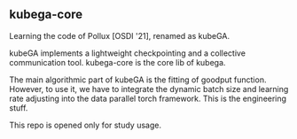 ## kubega-core

Learning the code of Pollux [OSDI '21], renamed as kubeGA.

kubeGA implements a lightweight checkpointing and a collective communication tool. 
kubega-core is the core lib of kubega.

The main algorithmic part of kubeGA is the fitting of goodput function. However, to use 
it, we have to integrate the dynamic batch size and learning rate adjusting into the data parallel torch framework.
This is the engineering stuff.

This repo is opened only for study usage.
